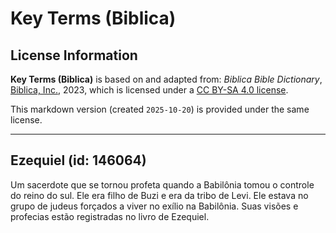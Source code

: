 # Key Terms (Biblica)

## License Information

**Key Terms (Biblica)** is based on and adapted from: _Biblica Bible Dictionary_, [Biblica, Inc.](https://www.biblica.com/), 2023, which is licensed under a [CC BY-SA 4.0 license](https://creativecommons.org/licenses/by-sa/4.0/legalcode.en).

This markdown version (created `2025-10-20`) is provided under the same license.



--------------------------------

## Ezequiel (id: 146064)

Um sacerdote que se tornou profeta quando a Babilônia tomou o controle do reino do sul. Ele era filho de Buzi e era da tribo de Levi. Ele estava no grupo de judeus forçados a viver no exílio na Babilônia. Suas visões e profecias estão registradas no livro de Ezequiel.


